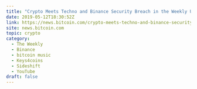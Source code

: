 ```yaml
---
title: "Crypto Meets Techno and Binance Security Breach in the Weekly Update From Bitcoin.com"
date: 2019-05-12T18:30:52Z
link: https://news.bitcoin.com/crypto-meets-techno-and-binance-security-breach-in-the-weekly-update-from-bitcoin-com/?utm_medium=RSS&utm_source=hune
site: news.bitcoin.com
topic: crypto
category:
  - The Weekly
  - Binance
  - bitcoin music
  - Keys4coins
  - Sideshift
  - YouTube
draft: false
---
```

